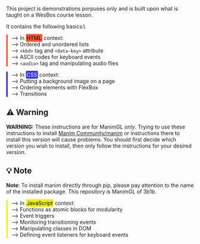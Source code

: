 This project is demonstrations porpuses only and is built upon what is taught on a WesBos course lesson.

It contains the following basics:\

<div style="border-left: 4px solid #FF5733; padding-left: 10px;">

--> In <span style="background-color: #FF5733; color: #000; padding: 1px; border-radius: 3px; border: 1px solid #FF5733">HTML</span> context:\
--> Ordered and unordered lists\
--> `<kbd>` tag and `<data-key>` attribute\
--> ASCII codes for keyboard events\
--> `<audio>` tag and manipulating audio files

</div>

<div style="border-left: 4px solid #3633ff; padding-left: 10px;">

--> In <span style="background-color: #3633ff; color: #fff; padding: 1px; border-radius: 3px; border: 1px solid #3633ff">CSS</span> context:\
--> Putting a background image on a page\
--> Ordering elements with FlexBox\
--> Transitions

</div>

## :warning: Warning

**WARNING:** These instructions are for ManimGL _only_. Trying to use these instructions to install [Manim Community/manim](https://github.com/ManimCommunity/manim) or instructions there to install this version will cause problems. You should first decide which version you wish to install, then only follow the instructions for your desired version.

## :bulb: Note

**Note**: To install manim directly through pip, please pay attention to the name of the installed package. This repository is ManimGL of 3b1b.

<div style="border-left: 4px solid #f1ee15; padding-left: 10px;">

--> In <span style="background-color: #f1ee15; color: #000; padding: 1px; border-radius: 3px; border: 1px solid #f1ee15">JavaScript</span> context:\
--> Functions as atomic blocks for modularity\
--> Event triggers\
--> Monitoring transitioning events\
--> Manipulating classes in DOM\
--> Defining event listeners for keyboard events

</div>
